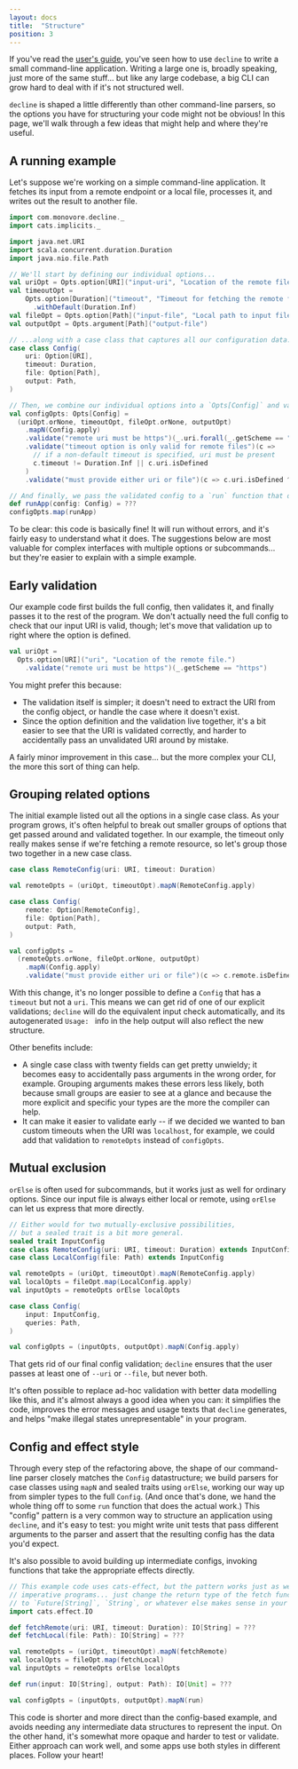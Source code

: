 ```yaml
---
layout: docs
title:  "Structure"
position: 3
---
```


If you've read the [user's guide](./usage.html),
you've seen how to use `decline` to write a small command-line application.
Writing a large one is, broadly speaking, just more of the same stuff...
but like any large codebase,
a big CLI can grow hard to deal with if it's not structured well.

`decline` is shaped a little differently than other command-line parsers,
so the options you have for structuring your code might not be obvious!
In this page,
we'll walk through a few ideas that might help
and where they're useful.

## A running example

Let's suppose we're working on a simple command-line application.
It fetches its input from a remote endpoint or a local file,
processes it,
and writes out the result to another file.

```scala mdoc:to-string
import com.monovore.decline._
import cats.implicits._

import java.net.URI
import scala.concurrent.duration.Duration
import java.nio.file.Path

// We'll start by defining our individual options...
val uriOpt = Opts.option[URI]("input-uri", "Location of the remote file.")
val timeoutOpt = 
    Opts.option[Duration]("timeout", "Timeout for fetching the remote file.")
      .withDefault(Duration.Inf)
val fileOpt = Opts.option[Path]("input-file", "Local path to input file.")
val outputOpt = Opts.argument[Path]("output-file")

// ...along with a case class that captures all our configuration data.
case class Config(
    uri: Option[URI],
    timeout: Duration,
    file: Option[Path],
    output: Path,
)

// Then, we combine our individual options into a `Opts[Config]` and validate the result.
val configOpts: Opts[Config] =
  (uriOpt.orNone, timeoutOpt, fileOpt.orNone, outputOpt)
    .mapN(Config.apply)
    .validate("remote uri must be https")(_.uri.forall(_.getScheme == "https"))
    .validate("timeout option is only valid for remote files")(c => 
      // if a non-default timeout is specified, uri must be present
      c.timeout != Duration.Inf || c.uri.isDefined
    )
    .validate("must provide either uri or file")(c => c.uri.isDefined ^ c.file.isDefined)

// And finally, we pass the validated config to a `run` function that does the real work.
def runApp(config: Config) = ???
configOpts.map(runApp)
```

To be clear: this code is basically fine!
It will run without errors,
and it's fairly easy to understand what it does.
The suggestions below are most valuable
for complex interfaces with multiple options or subcommands...
but they're easier to explain with a simple example.

## Early validation

Our example code first builds the full config,
then validates it,
and finally passes it to the rest of the program.
We don't actually need the full config
to check that our input URI is valid, though;
let's move that validation up to right where the option is defined.

```scala mdoc:nest:to-string
val uriOpt =
  Opts.option[URI]("uri", "Location of the remote file.")
    .validate("remote uri must be https")(_.getScheme == "https")
```

You might prefer this because:
- The validation itself is simpler;
it doesn't need to extract the URI from the config object, 
or handle the case where it doesn't exist.
- Since the option definition and the validation live together,
it's a bit easier to see that the URI is validated correctly,
and harder to accidentally pass an unvalidated URI around by mistake.

A fairly minor improvement in this case...
but the more complex your CLI, the more this sort of thing can help.

## Grouping related options

The initial example listed out all the options in a single case class.
As your program grows,
it's often helpful to break out smaller groups of options
that get passed around and validated together.
In our example,
the timeout only really makes sense if we're fetching a remote resource,
so let's group those two together in a new case class.

```scala mdoc:nest:to-string
case class RemoteConfig(uri: URI, timeout: Duration)

val remoteOpts = (uriOpt, timeoutOpt).mapN(RemoteConfig.apply)

case class Config(
    remote: Option[RemoteConfig],
    file: Option[Path],
    output: Path,
)

val configOpts = 
  (remoteOpts.orNone, fileOpt.orNone, outputOpt)
    .mapN(Config.apply)
    .validate("must provide either uri or file")(c => c.remote.isDefined ^ c.file.isDefined)
```

With this change,
it's no longer possible to define a `Config` that has a `timeout` but not a `uri`.
This means we can get rid of one of our explicit validations;
`decline` will do the equivalent input check automatically,
and its autogenerated `Usage: ` info in the help output
will also reflect the new structure.

Other benefits include:
- A single case class with twenty fields can get pretty unwieldy;
  it becomes easy to accidentally pass arguments in the wrong order, for example.
  Grouping arguments makes these errors less likely,
  both because small groups are easier to see at a glance
  and because the more explicit and specific your types are 
  the more the compiler can help.
- It can make it easier to validate early --
  if we decided we wanted to ban custom timeouts
  when the URI was `localhost`, for example,
  we could add that validation to `remoteOpts` instead of `configOpts`.

## Mutual exclusion

`orElse` is often used for subcommands,
but it works just as well for ordinary options.
Since our input file is always either local or remote,
using `orElse` can let us express that more directly.

```scala mdoc:nest:to-string
// Either would for two mutually-exclusive possibilities,
// but a sealed trait is a bit more general.
sealed trait InputConfig
case class RemoteConfig(uri: URI, timeout: Duration) extends InputConfig
case class LocalConfig(file: Path) extends InputConfig

val remoteOpts = (uriOpt, timeoutOpt).mapN(RemoteConfig.apply)
val localOpts = fileOpt.map(LocalConfig.apply)
val inputOpts = remoteOpts orElse localOpts

case class Config(
    input: InputConfig,
    queries: Path,
)

val configOpts = (inputOpts, outputOpt).mapN(Config.apply)
```

That gets rid of our final config validation;
`decline` ensures that the user passes at least one of `--uri` or `--file`,
but never both.

It's often possible to replace ad-hoc validation with better data modelling like this,
and it's almost always a good idea when you can:
it simplifies the code,
improves the error messages and usage texts that `decline` generates,
and helps "make illegal states unrepresentable" in your program.

## Config and effect style

Through every step of the refactoring above,
the shape of our command-line parser closely matches the `Config` datastructure;
we build parsers for case classes using `mapN` and sealed traits using `orElse`,
working our way up from simpler types to the full `Config`.
(And once that's done,
we hand the whole thing off to some `run` function
that does the actual work.)
This "config" pattern is a very common way to structure an application using `decline`,
and it's easy to test:
you might write unit tests that pass different arguments to the parser
and assert that the resulting config has the data you'd expect.

It's also possible to avoid building up intermediate configs,
invoking functions that take the appropriate effects directly.

```scala mdoc:nest:to-string
// This example code uses cats-effect, but the pattern works just as well for
// imperative programs... just change the return type of the fetch functions
// to `Future[String]`, `String`, or whatever else makes sense in your context.
import cats.effect.IO

def fetchRemote(uri: URI, timeout: Duration): IO[String] = ???
def fetchLocal(file: Path): IO[String] = ???

val remoteOpts = (uriOpt, timeoutOpt).mapN(fetchRemote)
val localOpts = fileOpt.map(fetchLocal)
val inputOpts = remoteOpts orElse localOpts

def run(input: IO[String], output: Path): IO[Unit] = ???

val configOpts = (inputOpts, outputOpt).mapN(run)
```

This code is shorter and more direct than the config-based example,
and avoids needing any intermediate data structures to represent the input.
On the other hand,
it's somewhat more opaque and harder to test or validate.
Either approach can work well,
and some apps use both styles in different places.
Follow your heart!